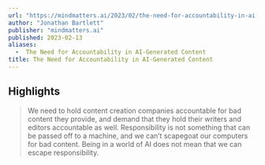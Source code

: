 ```yaml
---
url: "https://mindmatters.ai/2023/02/the-need-for-accountability-in-ai-generated-content/"
author: "Jonathan Bartlett"
publisher: "mindmatters.ai"
published: 2023-02-13
aliases:
  -  The Need for Accountability in AI-Generated Content
title: The Need for Accountability in AI-Generated Content
---
```


## Highlights
> We need to hold content creation companies accountable for bad content they provide, and demand that they hold their writers and editors accountable as well. Responsibility is not something that can be passed off to a machine, and we can’t scapegoat our computers for bad content. Being in a world of AI does not mean that we can escape responsibility.

